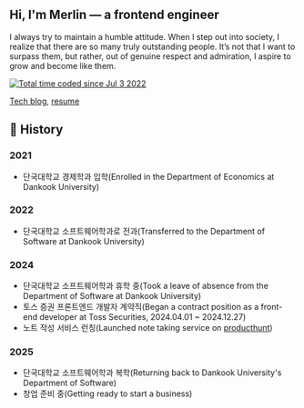 
## Hi, I'm Merlin — a frontend engineer

I always try to maintain a humble attitude. When I step out into society, I realize that there are so many truly outstanding people. It’s not that I want to surpass them, but rather, out of genuine respect and admiration, I aspire to grow and become like them.


<a href="https://wakatime.com/@60e4818e-19d5-478c-9922-4c7fe3366bc4"><img src="https://wakatime.com/badge/user/60e4818e-19d5-478c-9922-4c7fe3366bc4.svg" alt="Total time coded since Jul 3 2022" /></a>

[Tech blog](https://medium.com/@scriptmind.corp), [resume](https://github.com/user-attachments/files/20030788/Resume._fina.pdf)

## 📜 History
### 2021
- 단국대학교 경제학과 입학(Enrolled in the Department of Economics at Dankook University)
### 2022
- 단국대학교 소프트웨어학과로 전과(Transferred to the Department of Software at Dankook University) 
### 2024
- 단국대학교 소프트웨어학과 휴학 중(Took a leave of absence from the Department of Software at Dankook University)
- 토스 증권 프론트엔드 개발자 계약직(Began a contract position as a front-end developer at Toss Securities, 2024.04.01 ~ 2024.12.27)
- 노트 작성 서비스 런칭(Launched note taking service on [producthunt](https://www.producthunt.com/products/scriptmind))
### 2025
- 단국대학교 소프트웨어학과 복학(Returning back to Dankook University's Department of Software)
- 창업 준비 중(Getting ready to start a business)
